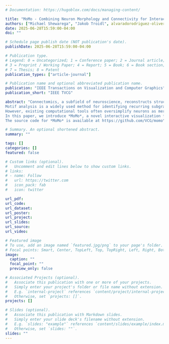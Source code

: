 ```yaml
---
# Documentation: https://hugoblox.com/docs/managing-content/

title: "MoMo - Combining Neuron Morphology and Connectivity for Interactive Motif Analysis in Connectomes"
authors: ["Michael Shewarega", "Jakob Troidl", alvaradorodriguez-oliver, dindoost-mohammad, "Philipp Harth", "Hannah Haberkern", "Johannes Stegmaier", admin, "Hanspeter Pfister"]
date: 2025-06-28T15:59:00-04:00
doi: ""

# Schedule page publish date (NOT publication's date).
publishDate: 2025-06-28T15:59:00-04:00

# Publication type.
# Legend: 0 = Uncategorized; 1 = Conference paper; 2 = Journal article;
# 3 = Preprint / Working Paper; 4 = Report; 5 = Book; 6 = Book section;
# 7 = Thesis; 8 = Patent
publication_types: ["article-journal"]

# Publication name and optional abbreviated publication name.
publication: "IEEE Transactions on Visualization and Computer Graphics"
publication_short: "IEEE TVCG"

abstract: "Connectomics, a subfield of neuroscience, reconstructs structural and functional brain maps at synapse-level resolution. These complex spatial maps consist of tree-like neurons interconnected by synapses. 
Motif analysis is a widely used method for identifying recurring subgraph patterns in connectomes. These motifs, thus, potentially represent fundamental units of information processing.
However, existing computational tools often oversimplify neurons as mere nodes in a graph, disregarding their intricate morphologies.
In this paper, we introduce *MoMo*, a novel interactive visualization framework for analyzing *neuron morphology-aware motifs* in large connectome graphs. First, we propose an advanced graph data structure that integrates both neuronal morphology and synaptic connectivity. This enables highly efficient, parallel subgraph isomorphism searches, allowing for interactive morphological motif queries. Second, we develop a sketch-based interface that facilitates the intuitive exploration of morphology-based motifs within our new data structure. Users can conduct interactive motif searches on state-of-the-art connectomes and visualize results as interactive 3D renderings. We present a detailed goal and task analysis for motif exploration in connectomes, incorporating neuron morphology. Finally, we evaluate *MoMo* through case studies with four domain experts, who asses the tool’s usefulness and effectiveness in motif exploration, and relevance to real-world neuroscience research.
The source code for *MoMo* is available at https://github.com/VCG/momo"

# Summary. An optional shortened abstract.
summary: ""

tags: []
categories: []
featured: false

# Custom links (optional).
#   Uncomment and edit lines below to show custom links.
# links:
# - name: Follow
#   url: https://twitter.com
#   icon_pack: fab
#   icon: twitter

url_pdf:
url_code:
url_dataset:
url_poster:
url_project:
url_slides:
url_source:
url_video:

# Featured image
# To use, add an image named `featured.jpg/png` to your page's folder. 
# Focal points: Smart, Center, TopLeft, Top, TopRight, Left, Right, BottomLeft, Bottom, BottomRight.
image:
  caption: ""
  focal_point: ""
  preview_only: false

# Associated Projects (optional).
#   Associate this publication with one or more of your projects.
#   Simply enter your project's folder or file name without extension.
#   E.g. `internal-project` references `content/project/internal-project/index.md`.
#   Otherwise, set `projects: []`.
projects: []

# Slides (optional).
#   Associate this publication with Markdown slides.
#   Simply enter your slide deck's filename without extension.
#   E.g. `slides: "example"` references `content/slides/example/index.md`.
#   Otherwise, set `slides: ""`.
slides: ""
---
```


